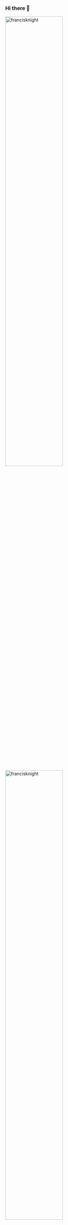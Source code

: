 ### Hi there 👋

<!--
**francisknight/francisknight** is a ✨ _special_ ✨ repository because its `README.md` (this file) appears on your GitHub profile.

Here are some ideas to get you started:

- 🔭 I’m currently working on ...
- 🌱 I’m currently learning ...
- 👯 I’m looking to collaborate on ...
- 🤔 I’m looking for help with ...
- 💬 Ask me about ...
- 📫 How to reach me: ...
- 😄 Pronouns: ...
- ⚡ Fun fact: ...
-->

<p><img align="center" src="https://github-readme-stats.vercel.app/api/top-langs/?username=francisknight&layout=compact&hide=html" alt="francisknight" width="60%"/></p>

<p><img align="left" src="https://github-readme-stats.vercel.app/api?username=francisknight&show_icons=true&count_private=true" alt="francisknight" width="60%"/></p>
